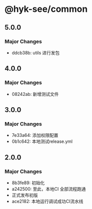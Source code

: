 # @hyk-see/common

## 5.0.0

### Major Changes

- ddcb38b: utils 进行发包

## 4.0.0

### Major Changes

- 08242ab: 新增测试文件

## 3.0.0

### Major Changes

- 7e33a64: 添加权限配置
- 0b1c642: 本地测试release.yml

## 2.0.0

### Major Changes

- 8b3fe89: 初始化
- a242500: 至此，本地CI 全部流程跑通
- 正式发布初版
- ace2182: 本地运行调试成功CI流水线
